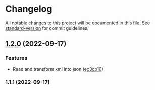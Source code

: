 # Changelog

All notable changes to this project will be documented in this file. See [standard-version](https://github.com/conventional-changelog/standard-version) for commit guidelines.

## [1.2.0](https://github.com/LuisPaGarcia/bi-xml-parser/compare/v1.1.1...v1.2.0) (2022-09-17)


### Features

* Read and transform xml into json ([ec3cb10](https://github.com/LuisPaGarcia/bi-xml-parser/commit/ec3cb10b5fa7cfff215a9690e5ad2de05264b00b))

### 1.1.1 (2022-09-17)
